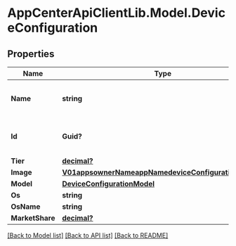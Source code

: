 # AppCenterApiClientLib.Model.DeviceConfiguration
## Properties

Name | Type | Description | Notes
------------ | ------------- | ------------- | -------------
**Name** | **string** | The name of the device model and OS version | [optional] 
**Id** | **Guid?** | The unique id of the device configuration | [optional] 
**Tier** | [**decimal?**](BigDecimal.md) | The tier | [optional] 
**Image** | [**V01appsownerNameappNamedeviceConfigurationsImage**](V01appsownerNameappNamedeviceConfigurationsImage.md) |  | [optional] 
**Model** | [**DeviceConfigurationModel**](DeviceConfigurationModel.md) |  | [optional] 
**Os** | **string** |  | [optional] 
**OsName** | **string** |  | [optional] 
**MarketShare** | [**decimal?**](BigDecimal.md) |  | [optional] 

[[Back to Model list]](../README.md#documentation-for-models) [[Back to API list]](../README.md#documentation-for-api-endpoints) [[Back to README]](../README.md)

